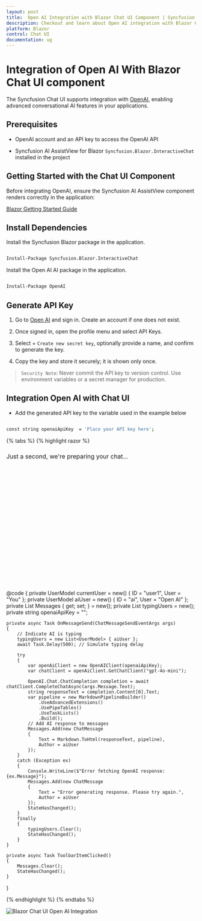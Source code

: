 ```yaml
---
layout: post
title:  Open AI Integration with Blazor Chat UI Component | Syncfusion
description: Checkout and learn about Open AI integration with Blazor Chat UI component in Blazor WebAssembly Application.
platform: Blazor
control: Chat UI
documentation: ug
---
```


# Integration of Open AI With Blazor Chat UI component

The Syncfusion Chat UI supports integration with [OpenAI](https://platform.openai.com/docs/overview), enabling advanced conversational AI features in your applications.

## Prerequisites

- OpenAI account and an API key to access the OpenAI API

- Syncfusion AI AssistView for Blazor `Syncfusion.Blazor.InteractiveChat` installed in the project 

## Getting Started with the Chat UI Component

Before integrating OpenAI, ensure the Syncfusion AI AssistView component renders correctly in the application:

[ Blazor Getting Started Guide](../getting-started)

## Install Dependencies

Install the Syncfusion Blazor package in the application.

```bash

Install-Package Syncfusion.Blazor.InteractiveChat

```

Install the Open AI AI package in the application.

```bash

Install-Package OpenAI

```

## Generate API Key

1. Go to [Open AI](https://platform.openai.com/docs/overview) and sign in. Create an account if one does not exist. 

2. Once signed in, open the profile menu and select API Keys.  

3. Select + `Create new secret key`, optionally provide a name, and confirm to generate the key. 

4. Copy the key and store it securely; it is shown only once.

> `Security Note`: Never commit the API key to version control. Use environment variables or a secret manager for production.

##  Integration Open AI with Chat UI

- Add the generated API key to the variable used in the example below

```bash

const string openaiApiKey  = 'Place your API key here';

```

{% tabs %}
{% highlight razor %}

<div class="aiassist-container" style="height: 350px; width: 650px;">
    <SfChatUI ID="chatUI" User="currentUser" HeaderText="Chat with OpenAI" HeaderIconCss="e-icons e-ai-chat" Messages="@Messages" MessageSend="OnMessageSend" TypingUsers="@typingUsers">
        <ChildContent>
            <HeaderToolbar ItemClicked="@ToolbarItemClicked">
                <HeaderToolbarItem Type="ItemType.Spacer"></HeaderToolbarItem>
                <HeaderToolbarItem IconCss="e-icons e-refresh" Tooltip="Clear Chat" />
            </HeaderToolbar>
        </ChildContent>
        <EmptyChatTemplate>
            <div class="emptychat-content">
                <h3><span class="e-icons e-comment-show"></span></h3>
                <div class="emptyChatText" style="font-size: 16px;">Just a second, we're preparing your chat...</div>
            </div>
        </EmptyChatTemplate>
    </SfChatUI>
</div>

@code {
    private UserModel currentUser = new() { ID = "user1", User = "You" };
    private UserModel aiUser = new() { ID = "ai", User = "Open AI" };
    private List<ChatMessage> Messages { get; set; } = new();
    private List<UserModel> typingUsers = new();
    private string openaiApiKey = "";

    private async Task OnMessageSend(ChatMessageSendEventArgs args)
    {
        // Indicate AI is typing
        typingUsers = new List<UserModel> { aiUser };
        await Task.Delay(500); // Simulate typing delay

        try
        {
            var openAiClient = new OpenAIClient(openaiApiKey);
            var chatClient = openAiClient.GetChatClient("gpt-4o-mini");

            OpenAI.Chat.ChatCompletion completion = await chatClient.CompleteChatAsync(args.Message.Text);
            string responseText = completion.Content[0].Text;
            var pipeline = new MarkdownPipelineBuilder()
                .UseAdvancedExtensions()
                .UsePipeTables()
                .UseTaskLists()
                .Build();
            // Add AI response to messages
            Messages.Add(new ChatMessage
            {
                Text = Markdown.ToHtml(responseText, pipeline),
                Author = aiUser
            });
        }
        catch (Exception ex)
        {
            Console.WriteLine($"Error fetching OpenAI response: {ex.Message}");
            Messages.Add(new ChatMessage
            {
                Text = "Error generating response. Please try again.",
                Author = aiUser
            });
            StateHasChanged();
        }
        finally
        {
            typingUsers.Clear();
            StateHasChanged();
        }
    }

    private async Task ToolbarItemClicked()
    {
        Messages.Clear();
        StateHasChanged();
    }
}

{% endhighlight %}
{% endtabs %}

![Blazor Chat UI Open AI Integration](./images/openai-integration.png)
